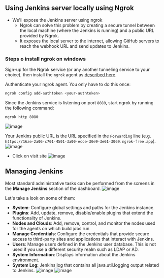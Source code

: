 ## Using Jenkins server locally using Ngrok
- We'll expose the Jenkins server using ngrok
  - Ngrok can solve this problem by creating a secure tunnel between the local machine (where the Jenkins is running) and a public URL provided by Ngrok.
  - It exposes the local server to the internet, allowing GitHub servers to reach the webhook URL and send updates to Jenkins.

### Steps o install ngrok on windows
Sign-up for the Ngrok service (or any another tunneling service to your choice), then install the `ngrok` agent as [described here](https://ngrok.com/docs/getting-started/#step-2-install-the-ngrok-agent). 

Authenticate your ngrok agent. You only have to do this once:

```bash
ngrok config add-authtoken <your-authtoken>
```

Since the Jenkins service is listening on port `8080`, start ngrok by running the following command:

```bash
ngrok http 8080
```
![image](https://github.com/swatipal1010/CICD-Practice-Repo/assets/110754474/f4ffc3ef-1a14-4345-9561-9e4f8a6109b1)


Your Jenkins public URL is the URL specified in the `Forwarding` line (e.g. `https://16ae-2a06-c701-4501-3a00-ecce-30e9-3e61-3069.ngrok-free.app`).
![image](https://github.com/swatipal1010/CICD-Practice-Repo/assets/110754474/aaebb140-27e0-4b3b-ac11-65ae1cb70445)
- Click on visit site
![image](https://github.com/swatipal1010/CICD-Practice-Repo/assets/110754474/01a0c69d-2220-48d6-aa13-06415dc664e3)

## Managing Jenkins

Most standard administrative tasks can be performed from the screens in the **Manage Jenkins** section of the dashboard.
![image](https://github.com/swatipal1010/CICD-Practice-Repo/assets/110754474/06d1c9f7-518d-4ffd-87c6-d1c3b9a3ab77)


Let's take a look on some of them:

- **System**: Configure global settings and paths for the Jenkins instance. 
- **Plugins**: Add, update, remove, disable/enable plugins that extend the functionality of Jenkins. 
- **Nodes and Clouds**: Add, remove, control, and monitor the nodes used for the agents on which build jobs run.
- **Manage Credentials**: Configure the credentials that provide secure access to third-party sites and applications that interact with Jenkins.
- **Users**: Manage users defined in the Jenkins user database. This is not used if you use a different security realm such as LDAP or AD.
- **System Information**: Displays information about the Jenkins environment.
- **System Log**: Jenkins log that contains all java.util.logging output related to Jenkins.
![image](https://github.com/swatipal1010/CICD-Practice-Repo/assets/110754474/286f1d43-3649-4715-89d3-ac441fb83e7f)
![image](https://github.com/swatipal1010/CICD-Practice-Repo/assets/110754474/e86d394f-e384-4914-be27-1356ff7191be)

  


